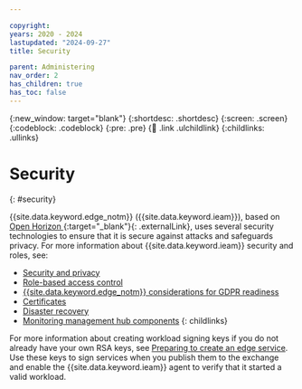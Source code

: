 ```yaml
---

copyright:
years: 2020 - 2024
lastupdated: "2024-09-27"
title: Security 

parent: Administering
nav_order: 2
has_children: true
has_toc: false
---
```


{:new_window: target="blank"}
{:shortdesc: .shortdesc}
{:screen: .screen}
{:codeblock: .codeblock}
{:pre: .pre}
{:child: .link .ulchildlink}
{:childlinks: .ullinks}

# Security 
{: #security}

{{site.data.keyword.edge_notm}} ({{site.data.keyword.ieam}}), based on [Open Horizon ](https://github.com/open-horizon){:target="_blank"}{: .externalLink}, uses several security technologies to ensure that it is secure against attacks and safeguards privacy. For more information about {{site.data.keyword.ieam}} security and roles, see:

* [Security and privacy](./security_privacy.md)
* [Role-based access control](./rbac.md)
* [{{site.data.keyword.edge_notm}} considerations for GDPR readiness](./gdpr.md)
* [Certificates](../user_management/certificates.md)
* [Disaster recovery](../user_management/disaster_recovery.md)
* [Monitoring management hub components](../user_management/monitoring_infrastructure.md)
{: childlinks}

For more information about creating workload signing keys if you do not already have your own RSA keys, see [Preparing to create an edge service](../developing/service_containers.md). Use these keys to sign services when you publish them to the exchange and enable the {{site.data.keyword.ieam}} agent to verify that it started a valid workload.

